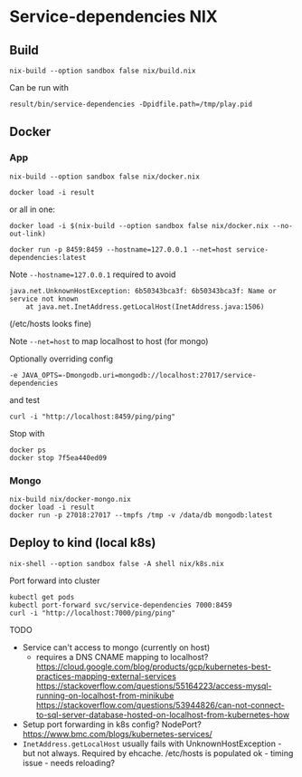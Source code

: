 # Service-dependencies NIX

## Build

```
nix-build --option sandbox false nix/build.nix
```

Can be run with

```shell
result/bin/service-dependencies -Dpidfile.path=/tmp/play.pid
```

## Docker

### App

```shell
nix-build --option sandbox false nix/docker.nix

docker load -i result
```

or all in one:
```shell
docker load -i $(nix-build --option sandbox false nix/docker.nix --no-out-link)
```

```shell
docker run -p 8459:8459 --hostname=127.0.0.1 --net=host service-dependencies:latest
```

Note `--hostname=127.0.0.1` required to avoid
```
java.net.UnknownHostException: 6b50343bca3f: 6b50343bca3f: Name or service not known
	at java.net.InetAddress.getLocalHost(InetAddress.java:1506)
```
(/etc/hosts looks fine)

Note `--net=host` to map localhost to host (for mongo)

Optionally overriding config
```shell
-e JAVA_OPTS=-Dmongodb.uri=mongodb://localhost:27017/service-dependencies
```

and test
```shell
curl -i "http://localhost:8459/ping/ping"
```

Stop with

```shell
docker ps
docker stop 7f5ea440ed09
```

### Mongo

```shell
nix-build nix/docker-mongo.nix
docker load -i result
docker run -p 27018:27017 --tmpfs /tmp -v /data/db mongodb:latest
```


## Deploy to kind (local k8s)

```shell
nix-shell --option sandbox false -A shell nix/k8s.nix
```

Port forward into cluster

```shell
kubectl get pods
kubectl port-forward svc/service-dependencies 7000:8459
curl -i "http://localhost:7000/ping/ping"
```


TODO
- Service can't access to mongo (currently on host)
  - requires a DNS CNAME mapping to localhost?
    https://cloud.google.com/blog/products/gcp/kubernetes-best-practices-mapping-external-services
    https://stackoverflow.com/questions/55164223/access-mysql-running-on-localhost-from-minikube
	https://stackoverflow.com/questions/53944826/can-not-connect-to-sql-server-database-hosted-on-localhost-from-kubernetes-how
- Setup port forwarding in k8s config?
  NodePort?
   https://www.bmc.com/blogs/kubernetes-services/
- `InetAddress.getLocalHost` usually fails with UnknownHostException - but not always.
  Required by ehcache.
  /etc/hosts is populated ok - timing issue - needs reloading?
